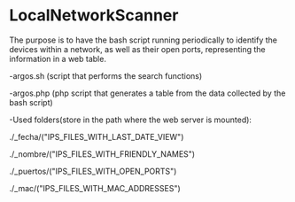 # LocalNetworkScanner

The purpose is to have the bash script running periodically to identify the devices within a network, as well as their open ports, representing the information in a web table.

-argos.sh (script that performs the search functions)

-argos.php (php script that generates a table from the data collected by the bash script)

-Used folders(store in the path where the web server is mounted):

./_fecha/("IPS_FILES_WITH_LAST_DATE_VIEW")

./_nombre/("IPS_FILES_WITH_FRIENDLY_NAMES")

./_puertos/("IPS_FILES_WITH_OPEN_PORTS")

./_mac/("IPS_FILES_WITH_MAC_ADDRESSES")
